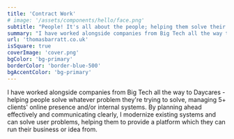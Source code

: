 ```yaml
---
title: 'Contract Work'
# image: '/assets/components/hello/face.png'
subtitle: "People! It's all about the people; helping them solve their problems in a meaningful way."
summary: "I have worked alongside companies from Big Tech all the way to Daycares - helping people solve whatever problem they're trying to solve. I've managed 5+ clients' online presence and/or internal systems. By planning ahead effectively and communicating clearly, I modernize existing systems and can solve user problems, helping them to provide a platform which they can run their business or idea from."
url: 'thomasbarratt.co.uk'
isSquare: true
coverImage: 'cover.png'
bgColor: 'bg-primary'
borderColor: 'border-blue-500'
bgAccentColor: 'bg-primary'
---
```


I have worked alongside companies from Big Tech all the way to Daycares - helping people solve whatever problem they're trying to solve, managing 5+ clients' online presence and/or internal systems. By planning ahead effectively and communicating clearly, I modernize existing systems and can solve user problems, helping them to provide a platform which they can run their business or idea from.